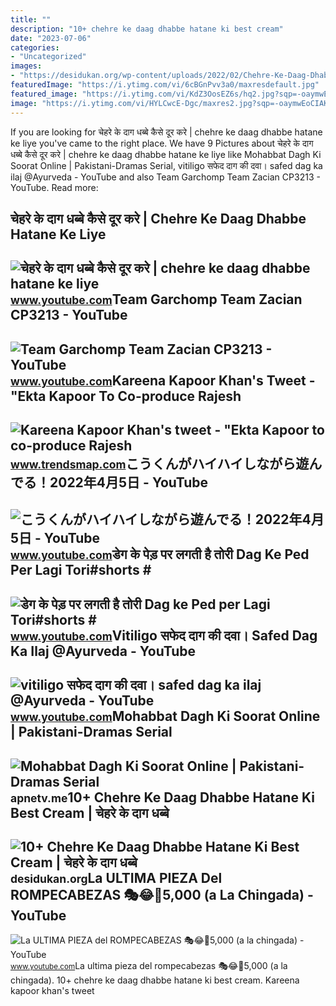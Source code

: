 ```yaml
---
title: ""
description: "10+ chehre ke daag dhabbe hatane ki best cream"
date: "2023-07-06"
categories:
- "Uncategorized"
images:
- "https://desidukan.org/wp-content/uploads/2022/02/Chehre-Ke-Daag-Dhabbe-Hatane-Ki-Best-Cream.jpg"
featuredImage: "https://i.ytimg.com/vi/6cBGnPvv3a0/maxresdefault.jpg"
featured_image: "https://i.ytimg.com/vi/KdZ3OosEZ6s/hq2.jpg?sqp=-oaymwEoCOADEOgC8quKqQMcGADwAQH4Ad4EgAK4CIoCDAgAEAEYZSBMKGMwDw==&amp;rs=AOn4CLCfzFvJaPoNerKMbSKycXF-fCyaDA"
image: "https://i.ytimg.com/vi/HYLCwcE-Dgc/maxres2.jpg?sqp=-oaymwEoCIAKENAF8quKqQMcGADwAQH4AYwCgALgA4oCDAgAEAEYRSBHKGUwDw==&amp;rs=AOn4CLC_ulBvmvqa2cf2uT56Qfk3FCYaDA"
---
```


If you are looking for चेहरे के दाग धब्बे कैसे दूर करे | chehre ke daag dhabbe hatane ke liye you've came to the right place. We have 9 Pictures about चेहरे के दाग धब्बे कैसे दूर करे | chehre ke daag dhabbe hatane ke liye like Mohabbat Dagh Ki Soorat Online | Pakistani-Dramas Serial, vitiligo सफेद दाग की दवा। safed dag ka ilaj @Ayurveda - YouTube and also Team Garchomp Team Zacian CP3213 - YouTube. Read more:

चेहरे के दाग धब्बे कैसे दूर करे | Chehre Ke Daag Dhabbe Hatane Ke Liye
----------------------------------------------------------------------

 ![चेहरे के दाग धब्बे कैसे दूर करे | chehre ke daag dhabbe hatane ke liye](https://i.ytimg.com/vi/rOvv_8bNR0Y/maxresdefault.jpg) <small>www.youtube.com</small>Team Garchomp Team Zacian CP3213 - YouTube
------------------------------------------

 ![Team Garchomp Team Zacian CP3213 - YouTube](https://i.ytimg.com/vi/HYLCwcE-Dgc/maxres2.jpg?sqp=-oaymwEoCIAKENAF8quKqQMcGADwAQH4AYwCgALgA4oCDAgAEAEYRSBHKGUwDw==&rs=AOn4CLC_ulBvmvqa2cf2uT56Qfk3FCYaDA) <small>www.youtube.com</small>Kareena Kapoor Khan's Tweet - "Ekta Kapoor To Co-produce Rajesh
---------------------------------------------------------------

 ![Kareena Kapoor Khan's tweet - "Ekta Kapoor to co-produce Rajesh](https://pbs.twimg.com/media/Fcyada8X0AANSFu.jpg) <small>www.trendsmap.com</small>こうくんがハイハイしながら遊んでる！2022年4月5日 - YouTube
-------------------------------------

 ![こうくんがハイハイしながら遊んでる！2022年4月5日 - YouTube](https://i.ytimg.com/vi/H2fAEMesIjo/maxresdefault.jpg?sqp=-oaymwEmCIAKENAF8quKqQMa8AEB-AH-CYAC0AWKAgwIABABGGUgXyhTMA8=&rs=AOn4CLCJYSghky0o-ilndxvg6fCYAda1ug) <small>www.youtube.com</small>डेग के पेड़ पर लगती है तोरी Dag Ke Ped Per Lagi Tori#shorts #
-------------------------------------------------------------

 ![डेग के पेड़ पर लगती है तोरी Dag ke Ped per Lagi Tori#shorts #](https://i.ytimg.com/vi/5UD05S76gC8/hqdefault.jpg?sqp=-oaymwEoCOADEOgC8quKqQMcGADwAQH4AZoEgALAB4oCDAgAEAEYQCBlKBUwDw==&rs=AOn4CLDLrfLp9nhCKwkR-A03_WtcBUrMPw) <small>www.youtube.com</small>Vitiligo सफेद दाग की दवा। Safed Dag Ka Ilaj @Ayurveda - YouTube
---------------------------------------------------------------

 ![vitiligo सफेद दाग की दवा। safed dag ka ilaj @Ayurveda - YouTube](https://i.ytimg.com/vi/6cBGnPvv3a0/maxresdefault.jpg) <small>www.youtube.com</small>Mohabbat Dagh Ki Soorat Online | Pakistani-Dramas Serial
--------------------------------------------------------

 ![Mohabbat Dagh Ki Soorat Online | Pakistani-Dramas Serial](https://apnetv.me/db_imgs/serial_Mohabbat-D_1639464299.jpg) <small>apnetv.me</small>10+ Chehre Ke Daag Dhabbe Hatane Ki Best Cream | चेहरे के दाग धब्बे
-------------------------------------------------------------------

 ![10+ Chehre Ke Daag Dhabbe Hatane Ki Best Cream | चेहरे के दाग धब्बे](https://desidukan.org/wp-content/uploads/2022/02/Chehre-Ke-Daag-Dhabbe-Hatane-Ki-Best-Cream.jpg) <small>desidukan.org</small>La ULTIMA PIEZA Del ROMPECABEZAS 🎭😂🧘5,000 (a La Chingada) - YouTube
-------------------------------------------------------------------

 ![La ULTIMA PIEZA del ROMPECABEZAS 🎭😂🧘5,000 (a la chingada) - YouTube](https://i.ytimg.com/vi/KdZ3OosEZ6s/hq2.jpg?sqp=-oaymwEoCOADEOgC8quKqQMcGADwAQH4Ad4EgAK4CIoCDAgAEAEYZSBMKGMwDw==&rs=AOn4CLCfzFvJaPoNerKMbSKycXF-fCyaDA) <small>www.youtube.com</small>La ultima pieza del rompecabezas 🎭😂🧘5,000 (a la chingada). 10+ chehre ke daag dhabbe hatane ki best cream. Kareena kapoor khan's tweet
